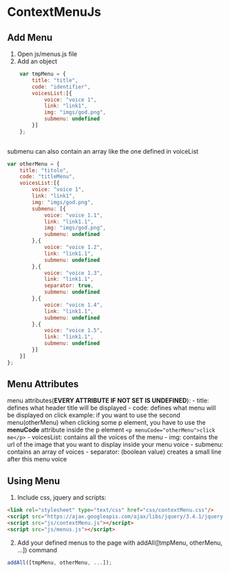 # ContextMenuJs

## Add Menu

1. Open js/menus.js file
2. Add an object

```javascript
    var tmpMenu = {
        title: "title",
        code: "identifier",
        voicesList:[{
            voice: "voice 1",
            link: "link1",
            img: "imgs/god.png",
            submenu: undefined
        }]
    };
    
```

submenu can also contain an array like the one defined in voiceList

```javascript
var otherMenu = {
	title: "titolo",
	code: "titleMenu",
	voicesList:[{
		voice: "voice 1",
		link: "link1",
		img: "imgs/god.png",
		submenu: [{
			voice: "voice 1.1",
			link: "link1.1",
			img: "imgs/god.png",
			submenu: undefined
		},{
			voice: "voice 1.2",
			link: "link1.1",
			submenu: undefined
		},{
			voice: "voice 1.3",
			link: "link1.1",
			separator: true,
			submenu: undefined
		},{
			voice: "voice 1.4",
			link: "link1.1",
			submenu: undefined
		},{
			voice: "voice 1.5",
			link: "link1.1",
			submenu: undefined
		}]
	}]
};
```

## Menu Attributes

menu attributes(**EVERY ATTRIBUTE IF NOT SET IS UNDEFINED**):
    - title: defines what header title will be displayed
    - code: defines what menu will be displayed on click
        example: if you want to use the second menu(otherMenu) when clicking some p element, you have to use the **menuCode** attribute inside the p element ```<p menuCode="otherMenu">click me</p>```
    - voicesList: contains all the voices of the menu
    - img: contains the url of the image that you want to display inside your menu voice
    - submenu: contains an array of voices
    - separator: (boolean value) creates a small line after this menu voice


## Using Menu
1. Include css, jquery and scripts:

```html
<link rel="stylesheet" type="text/css" href="css/contextMenu.css"/>
<script src="https://ajax.googleapis.com/ajax/libs/jquery/3.4.1/jquery.min.js"></script>
<script src="js/contextMenu.js"></script>
<script src="js/menus.js"></script>
```

2. Add your defined menus to the page with addAll([tmpMenu, otherMenu, ...]) command
```javascript
addAll([tmpMenu, otherMenu, ...]);
```

